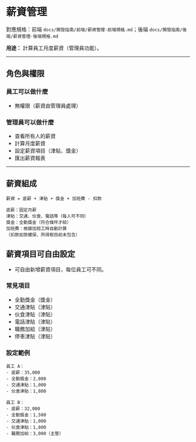 # 薪資管理

對應規格：前端 `docs/開發指南/前端/薪資管理-前端規格.md`；後端 `docs/開發指南/後端/薪資管理-後端規格.md`

**用途：** 計算員工月度薪資（管理員功能）。

---

## 角色與權限

### 員工可以做什麼
- 無權限（薪資由管理員處理）

### 管理員可以做什麼
- 查看所有人的薪資
- 計算月度薪資
- 設定薪資項目（津貼、獎金）
- 匯出薪資報表

---

## 薪資組成
```
薪資 = 底薪 + 津貼 + 獎金 + 加班費 - 扣款

底薪：固定月薪
津貼：交通、伙食、電話等（每人可不同）
獎金：全勤獎金（符合條件才給）
加班費：根據加班工時自動計算
（扣款如勞健保、所得稅目前未包含）
```

## 薪資項目可自由設定
- 可自由新增薪資項目，每位員工可不同。

### 常見項目
- 全勤獎金（獎金）
- 交通津貼（津貼）
- 伙食津貼（津貼）
- 電話津貼（津貼）
- 職務加給（津貼）
- 停車津貼（津貼）

### 設定範例
```
員工 A：
- 底薪：35,000
- 全勤獎金：2,000
- 交通津貼：1,000
- 伙食津貼：1,800

員工 B：
- 底薪：32,000
- 全勤獎金：1,500
- 交通津貼：1,000
- 伙食津貼：1,800
- 職務加給：3,000（主管）
```
